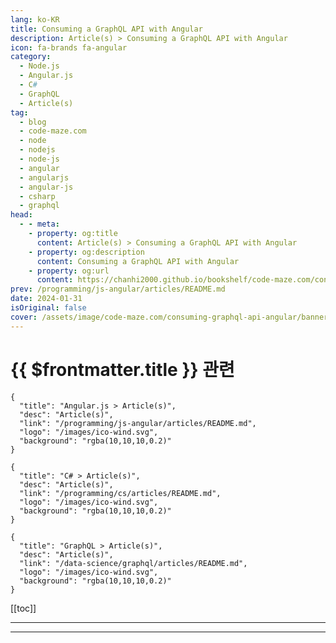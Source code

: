 ```yaml
---
lang: ko-KR
title: Consuming a GraphQL API with Angular
description: Article(s) > Consuming a GraphQL API with Angular
icon: fa-brands fa-angular
category: 
  - Node.js
  - Angular.js
  - C#
  - GraphQL
  - Article(s)
tag: 
  - blog
  - code-maze.com
  - node
  - nodejs
  - node-js
  - angular
  - angularjs
  - angular-js
  - csharp
  - graphql
head:  
  - - meta:
    - property: og:title
      content: Article(s) > Consuming a GraphQL API with Angular
    - property: og:description
      content: Consuming a GraphQL API with Angular
    - property: og:url
      content: https://chanhi2000.github.io/bookshelf/code-maze.com/consuming-graphql-api-angular.html
prev: /programming/js-angular/articles/README.md
date: 2024-01-31
isOriginal: false
cover: /assets/image/code-maze.com/consuming-graphql-api-angular/banner.png
---
```


# {{ $frontmatter.title }} 관련

```component VPCard
{
  "title": "Angular.js > Article(s)",
  "desc": "Article(s)",
  "link": "/programming/js-angular/articles/README.md",
  "logo": "/images/ico-wind.svg",
  "background": "rgba(10,10,10,0.2)"
}
```

```component VPCard
{
  "title": "C# > Article(s)",
  "desc": "Article(s)",
  "link": "/programming/cs/articles/README.md",
  "logo": "/images/ico-wind.svg",
  "background": "rgba(10,10,10,0.2)"
}
```

```component VPCard
{
  "title": "GraphQL > Article(s)",
  "desc": "Article(s)",
  "link": "/data-science/graphql/articles/README.md",
  "logo": "/images/ico-wind.svg",
  "background": "rgba(10,10,10,0.2)"
}
```

[[toc]]

---

<SiteInfo
  name="Consuming a GraphQL API with Angular"
  desc="In this article, we will show you how to use Angular to Consume a GraphQL API. We will see how to setup the Apollo library to help us in the process."
  url="https://code-maze.com/consuming-graphql-api-angular/"
  logo="/assets/image/code-maze.com/favicon.png"
  preview="/assets/image/code-maze.com/consuming-graphql-api-angular/banner.png"/>

<!-- TODO: 작성 -->

---

<TagLinks />